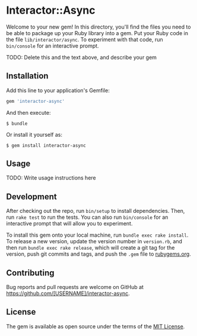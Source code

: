 # Interactor::Async

Welcome to your new gem! In this directory, you'll find the files you need to be able to package up your Ruby library into a gem. Put your Ruby code in the file `lib/interactor/async`. To experiment with that code, run `bin/console` for an interactive prompt.

TODO: Delete this and the text above, and describe your gem

## Installation

Add this line to your application's Gemfile:

```ruby
gem 'interactor-async'
```

And then execute:

    $ bundle

Or install it yourself as:

    $ gem install interactor-async

## Usage

TODO: Write usage instructions here

## Development

After checking out the repo, run `bin/setup` to install dependencies. Then, run `rake test` to run the tests. You can also run `bin/console` for an interactive prompt that will allow you to experiment.

To install this gem onto your local machine, run `bundle exec rake install`. To release a new version, update the version number in `version.rb`, and then run `bundle exec rake release`, which will create a git tag for the version, push git commits and tags, and push the `.gem` file to [rubygems.org](https://rubygems.org).

## Contributing

Bug reports and pull requests are welcome on GitHub at https://github.com/[USERNAME]/interactor-async.

## License

The gem is available as open source under the terms of the [MIT License](https://opensource.org/licenses/MIT).
